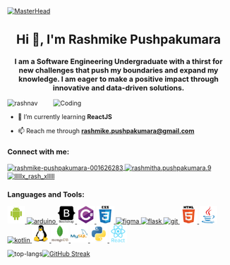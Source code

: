 <!-- [![MasterHead](https://repository-images.githubusercontent.com/588181932/e36ec678-7984-4cdd-8e4c-a3932772ff8e)](https://rashnav.io) -->

<a href="https://rashnav.io">
    <img src="https://repository-images.githubusercontent.com/588181932/e36ec678-7984-4cdd-8e4c-a3932772ff8e" alt="MasterHead">
</a>


<h1 align="center">
    Hi 👋, I'm Rashmike Pushpakumara
</h1>

<h3 align="center">
    I am a Software Engineering Undergraduate with a thirst for new challenges that push my boundaries and expand my knowledge. I am eager to make a positive impact through innovative and data-driven solutions.
</h3>

<img align="right" alt="Coding" width="400" src="https://i.pinimg.com/originals/e4/26/70/e426702edf874b181aced1e2fa5c6cde.gif">

<p align="left"> 
    <img src="https://komarev.com/ghpvc/?username=RashNav&style=for-the-badge" alt="rashnav" /> 
</p>

- 🌱 I’m currently learning **ReactJS**

- 📫 Reach me through **rashmike.pushpakumara@gmail.com**

<h3 align="left">Connect with me:</h3>
<p align="left">
    <!-- LinkedIn -->
    <a href="https://linkedin.com/in/rashmike-pushpakumara-001626283" target="blank">
        <img align="center" src="https://raw.githubusercontent.com/rahuldkjain/github-profile-readme-generator/master/src/images/icons/Social/linked-in-alt.svg" alt="rashmike-pushpakumara-001626283" height="30" width="40" />
    </a>
    <!-- Facebook -->
    <a href="https://fb.com/rashmitha.pushpakumara.9" target="blank">
        <img align="center" src="https://raw.githubusercontent.com/rahuldkjain/github-profile-readme-generator/master/src/images/icons/Social/facebook.svg" alt="rashmitha.pushpakumara.9" height="30" width="40" />
    </a>
    <!-- Instagram -->
    <a href="https://instagram.com/lllllx_rash_xlllll" target="blank">
        <img align="center" src="https://raw.githubusercontent.com/rahuldkjain/github-profile-readme-generator/master/src/images/icons/Social/instagram.svg" alt="lllllx_rash_xlllll" height="30" width="40" />
    </a>
</p>

<h3 align="left">Languages and Tools:</h3>
<p align="left">
    <!-- Android  -->
    <a href="https://developer.android.com" target="_blank" rel="noreferrer">
        <img src="https://raw.githubusercontent.com/devicons/devicon/master/icons/android/android-original-wordmark.svg" alt="android" width="40" height="40"/>
    </a> 
    <!-- Arduino  -->
    <a href="https://www.arduino.cc/" target="_blank" rel="noreferrer">
        <img src="https://cdn.worldvectorlogo.com/logos/arduino-1.svg" alt="arduino" width="40" height="40"/>
    </a> 
    <!-- Bootstrap  -->
    <a href="https://getbootstrap.com" target="_blank" rel="noreferrer">
        <img src="https://raw.githubusercontent.com/devicons/devicon/master/icons/bootstrap/bootstrap-plain-wordmark.svg" alt="bootstrap" width="40" height="40"/>
    </a> 
    <!-- C#  -->
    <a href="https://www.w3schools.com/cs/" target="_blank" rel="noreferrer">
        <img src="https://raw.githubusercontent.com/devicons/devicon/master/icons/csharp/csharp-original.svg" alt="csharp" width="40" height="40"/>
    </a> 
    <!-- CSS  -->
    <a href="https://www.w3schools.com/css/" target="_blank" rel="noreferrer">
        <img src="https://raw.githubusercontent.com/devicons/devicon/master/icons/css3/css3-original-wordmark.svg" alt="css3" width="40" height="40"/>
    </a> 
    <!-- Figma  -->
    <a href="https://www.figma.com/" target="_blank" rel="noreferrer">
        <img src="https://www.vectorlogo.zone/logos/figma/figma-icon.svg" alt="figma" width="40" height="40"/>
    </a> 
    <!-- Flask  -->
    <a href="https://flask.palletsprojects.com/" target="_blank" rel="noreferrer">
        <img src="https://www.vectorlogo.zone/logos/pocoo_flask/pocoo_flask-icon.svg" alt="flask" width="40" height="40"/>
    </a> 
    <!-- Git  -->
    <a href="https://git-scm.com/" target="_blank" rel="noreferrer">
        <img src="https://www.vectorlogo.zone/logos/git-scm/git-scm-icon.svg" alt="git" width="40" height="40"/>
    </a> 
    <!-- HTML  -->
    <a href="https://www.w3.org/html/" target="_blank" rel="noreferrer">
        <img src="https://raw.githubusercontent.com/devicons/devicon/master/icons/html5/html5-original-wordmark.svg" alt="html5" width="40" height="40"/>
    </a> 
    <!-- Java  -->
    <a href="https://www.java.com" target="_blank" rel="noreferrer">
        <img src="https://raw.githubusercontent.com/devicons/devicon/master/icons/java/java-original.svg" alt="java" width="40" height="40"/>
    </a> 
    <!-- Kotlin  -->
    <a href="https://kotlinlang.org" target="_blank" rel="noreferrer">
        <img src="https://www.vectorlogo.zone/logos/kotlinlang/kotlinlang-icon.svg" alt="kotlin" width="40" height="40"/>
    </a> 
    <!-- Linux  -->
    <a href="https://www.linux.org/" target="_blank" rel="noreferrer">
        <img src="https://raw.githubusercontent.com/devicons/devicon/master/icons/linux/linux-original.svg" alt="linux" width="40" height="40"/>
    </a> 
    <!-- MongoDB  -->
    <a href="https://www.mongodb.com/" target="_blank" rel="noreferrer">
        <img src="https://raw.githubusercontent.com/devicons/devicon/master/icons/mongodb/mongodb-original-wordmark.svg" alt="mongodb" width="40" height="40"/>
    </a> 
    <!-- MySQL  -->
    <a href="https://www.mysql.com/" target="_blank" rel="noreferrer">
        <img src="https://raw.githubusercontent.com/devicons/devicon/master/icons/mysql/mysql-original-wordmark.svg" alt="mysql" width="40" height="40"/>
    </a> 
    <!-- Python  -->
    <a href="https://www.python.org" target="_blank" rel="noreferrer">
        <img src="https://raw.githubusercontent.com/devicons/devicon/master/icons/python/python-original.svg" alt="python" width="40" height="40"/>
    </a> 
    <!-- React  -->
    <a href="https://reactjs.org/" target="_blank" rel="noreferrer">
        <img src="https://raw.githubusercontent.com/devicons/devicon/master/icons/react/react-original-wordmark.svg" alt="react" width="40" height="40"/>
    </a> 
</p>

<!-- Most used languages  -->
<p>
    <img align="left" src="https://github-readme-stats.vercel.app/api/top-langs?username=rashnav&show_icons=true&locale=en&layout=compact&theme=dark&hide_border=true" alt="top-langs" />
</p>

<!-- Streak  -->
<a href="https://git.io/streak-stats">
    <img src="https://github-readme-streak-stats.herokuapp.com?user=rashnav&theme=dark&hide_border=true" alt="GitHub Streak" />
</a>

<!-- Stats
<p>
    <img align="left" src="https://github-readme-stats.vercel.app/api?username=rashnav&show_icons=true&locale=en" alt="rashnav" />
</p>
-->
